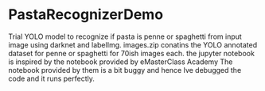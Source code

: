 # PastaRecognizerDemo
Trial YOLO model to recognize if pasta is penne or spaghetti from input image using darknet and labelImg.
images.zip conatins the YOLO annotated dataset for penne or spaghetti for 70ish images each.
the jupyter notebook is inspired by the notebook provided by eMasterClass Academy
The notebook provided by them is a bit buggy and hence Ive debugged the code and it runs perfectly.
